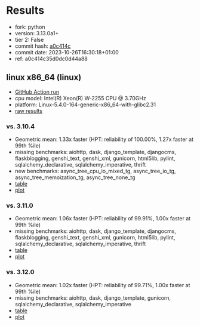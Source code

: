 # Results

- fork: python
- version: 3.13.0a1+
- tier 2: False
- commit hash: [a0c414c](https://github.com/python/cpython/commit/a0c414c)
- commit date: 2023-10-26T16:30:18+01:00
- ref: a0c414c35d0dc0d44a88

## linux x86_64 (linux)

- [GitHub Action run](https://github.com/faster-cpython/benchmarking/actions/runs/6656910155)
- cpu model: Intel(R) Xeon(R) W-2255 CPU @ 3.70GHz
- platform: Linux-5.4.0-164-generic-x86_64-with-glibc2.31
- [raw results](bm-20231026-linux-x86_64-python-a0c414c35d0dc0d44a88-3.13.0a1%2B-a0c414c.json)

### vs. 3.10.4

- Geometric mean: 1.33x faster (HPT: reliability of 100.00%, 1.27x faster at 99th %ile)
- missing benchmarks: aiohttp, dask, django_template, djangocms, flaskblogging, genshi_text, genshi_xml, gunicorn, html5lib, pylint, sqlalchemy_declarative, sqlalchemy_imperative, thrift
- new benchmarks: async_tree_cpu_io_mixed_tg, async_tree_io_tg, async_tree_memoization_tg, async_tree_none_tg
- [table](bm-20231026-linux-x86_64-python-a0c414c35d0dc0d44a88-3.13.0a1%2B-a0c414c-vs-3.10.4.md)
- [plot](bm-20231026-linux-x86_64-python-a0c414c35d0dc0d44a88-3.13.0a1%2B-a0c414c-vs-3.10.4.png)

### vs. 3.11.0

- Geometric mean: 1.06x faster (HPT: reliability of 99.91%, 1.00x faster at 99th %ile)
- missing benchmarks: aiohttp, dask, django_template, djangocms, flaskblogging, genshi_text, genshi_xml, gunicorn, html5lib, pylint, sqlalchemy_declarative, sqlalchemy_imperative, thrift
- [table](bm-20231026-linux-x86_64-python-a0c414c35d0dc0d44a88-3.13.0a1%2B-a0c414c-vs-3.11.0.md)
- [plot](bm-20231026-linux-x86_64-python-a0c414c35d0dc0d44a88-3.13.0a1%2B-a0c414c-vs-3.11.0.png)

### vs. 3.12.0

- Geometric mean: 1.02x faster (HPT: reliability of 99.71%, 1.00x faster at 99th %ile)
- missing benchmarks: aiohttp, dask, django_template, gunicorn, sqlalchemy_declarative, sqlalchemy_imperative
- [table](bm-20231026-linux-x86_64-python-a0c414c35d0dc0d44a88-3.13.0a1%2B-a0c414c-vs-3.12.0.md)
- [plot](bm-20231026-linux-x86_64-python-a0c414c35d0dc0d44a88-3.13.0a1%2B-a0c414c-vs-3.12.0.png)

